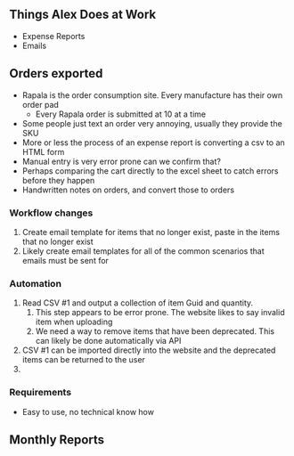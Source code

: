 


## Things Alex Does at Work

- Expense Reports
- Emails

## Orders exported
- Rapala is the order consumption site.  Every manufacture has their own order pad
	- Every Rapala order is submitted at 10 at a time
- Some people just text an order very annoying, usually they provide the SKU
- More or less the process of an expense report is converting a csv to an HTML form
- Manual entry is very error prone can we confirm that?
- Perhaps comparing the cart directly to the excel sheet to catch errors before they happen
- Handwritten notes on orders, and convert those to orders

### Workflow changes
1. Create email template for items that no longer exist, paste in the items that no longer exist
2. Likely create email templates for all of the common scenarios that emails must be sent for

### Automation
 1. Read CSV #1 and output a collection of item Guid and quantity. 
	 1. This step appears to be error prone. The website likes to say invalid item when uploading
	 2. We need a way to remove items that have been deprecated. This can likely be done automatically via API
2. CSV #1 can be imported directly into the website and the deprecated items can be returned to the user
3. 

### Requirements
- Easy to use, no technical know how


## Monthly Reports